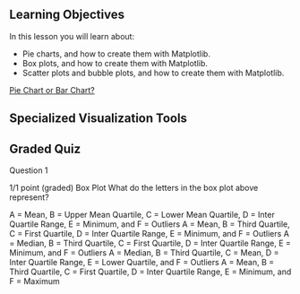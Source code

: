 ## Learning Objectives

In this lesson you will learn about:

* Pie charts, and how to create them with Matplotlib.
* Box plots, and how to create them with Matplotlib.  
* Scatter plots and bubble plots, and how to create them with Matplotlib.

[Pie Chart or Bar Chart?](https://www.alchemer.com/resources/blog/pie-chart-or-bar-graph/)

## Specialized Visualization Tools


## Graded Quiz

Question 1

1/1 point (graded)
Box Plot
What do the letters in the box plot above represent?


A = Mean, B = Upper Mean Quartile, C = Lower Mean Quartile, D = Inter Quartile Range, E = Minimum, and F = Outliers
A = Mean, B = Third Quartile, C = First Quartile, D = Inter Quartile Range, E = Minimum, and F = Outliers
A = Median, B = Third Quartile, C = First Quartile, D = Inter Quartile Range, E = Minimum, and F = Outliers
A = Median, B = Third Quartile, C = Mean, D = Inter Quartile Range, E = Lower Quartile, and F = Outliers
A = Mean, B = Third Quartile, C = First Quartile, D = Inter Quartile Range, E = Minimum, and F = Maximum
